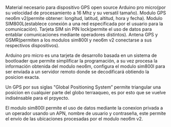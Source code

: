 Material necesario para dispositivo GPS open source
Arduino pro micro(por su velocidad de procesamiento a 16 Mhz y su versatil tamaño).
Modulo GPS neo6m v2(permite obtener: longitud, latitud, altitud, hora y fecha).
Modulo SIM800L(establece conexión a una red especificada por el usuario para la comunicación).
Tarjeta SIM sin PIN lock(permite el uso de datos para entablar comunicaciones mediante operadores distintos).
Antena GPS y GSMR(permiten a los modulos sim800l y neo6m v2 conectarse a sus respectivos dispositivos).

Arduino pro micro es una tarjeta de desarrollo basada en un sistema de bootloader que permite
simplificar la programación, a su vez procesa la información obtenida del modulo neo6m, configura
el modulo sim800l para ser enviada a un servidor remoto donde se decodificará obtiendo la posicion exacta.

Un GPS por sus siglas "Global Positioning System” permite triangular una posicion en cualquier
parte del globo terraaqueo, es por esto que se vuelve indisénsable para el prpyecto.

El modulo sim800l permite el uso de datos mediante la conexion privada a un operador usando un APN,
nombre de usuario y contraseña, este permite el envío de las ubicaciones procesadas por el modulo neo6m v2.

